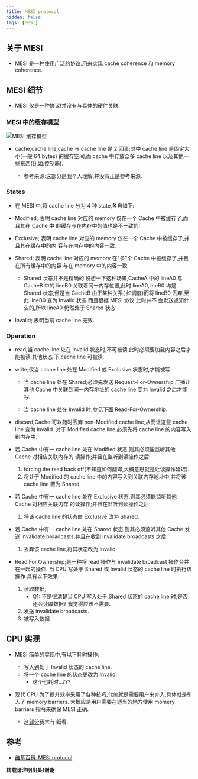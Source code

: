 ```yaml
---
title: MESI protocol
hidden: false
tags: [MESI]
---
```


## 关于 MESI

*   MESI 是一种使用广泛的协议,用来实现 cache coherence 和 memory coherence.

## MESI 细节

*   MESI 仅是一种协议!并没有与具体的硬件关联.

### MESI 中的缓存模型

![MESI 缓存模型]({{site.url}}/assets/76.png)

*   cache,cache line;cache 与 cache line 是 2 回事;其中 cache line 是固定大小(一般 64 bytes)
    的缓存空间;而 cache 中存放众多 cache line 以及其他一些东西(比如:控制器).

    -   参考来源:这部分是我个人理解,并没有正是参考来源.

### States

*   在 MESI 中,将 cache line 分为 4 种 state,各自如下:
*   Modified; 表明 cache line 对应的 memory 仅在一个 Cache 中被缓存了,而且其在 Cache 中
    的缓存与在内存中的值也是不一致的!
*   Exclusive; 表明 cache line 对应的 memory 仅在一个 Cache 中被缓存了,并且其在缓存中的内
    容与在内存中的内容一致.
*   Shared; 表明 cache line 对应的 memory 在"多"个 Cache 中被缓存了,并且在所有缓存中的内容
    与在 memory 中的内容一致.

    -   Shared 状态并不是精确的.设想一下这种场景,CacheA 中的 lineA0 与 CacheB 中的 lineB0
        关联着同一内存位置,此时 lineA0,lineB0 均是 Shared 状态,但是当 CacheB 由于某种关系(
        如调度)而将 lineB0 丢弃,至此 lineB0 变为 Invalid 状态,而且根据 MESI 协议,此时并不
        会发送通知什么的,所以 lineA0 仍然处于 Shared 状态!

*   Invalid; 表明当前 cache line 无效.

### Operation

*   read;当 cache line 处在 Invalid 状态时,不可被读,此时必须要加载内容之后才能被读.其他状态
    下,cache line 可被读.

*   write;仅当 cache line 处在 Modified 或 Exclusive 状态时,才能被写;

    -   当 cache line 处在 Shared;必须先发送 Request-For-Ownership 广播让其他 Cache
        中关联到同一内存地址的 cache line 变为 Invalid 之后才能写.

    -   当 cache line 处在 Invalid 时,参见下面 Read-For-Ownership.

*   discard;Cache 可以随时丢弃 non-Modified cache line,从而让这些 cache line 变为 Invalid.
    对于 Modified cache line,必须先将 cache line 的内容写入到内存中.

*   若 Cache 中有一 cache line 处在 Modified 状态,则其必须能监听其他 Cache 对相应关联内存的
    读操作;并且在监听到读操作之后:
    1.  forcing the read back off(不知道如何翻译,大概意思就是让读操作延迟).
    2.  将处于 Modified 的 cache line 中的内容写入到关联内存地址中,并将该 cache line 置为
        Shared.

*   若 Cache 中有一 cache line 处在 Exclusive 状态,则其必须能监听其他 Cache 对相应关联内存
    的读操作;并且在监听到读操作之后:
    1.  将该 cache line 的状态由 Exclusive 改为 Shared.

*   若 Cache 中有一 cache line 处在 Shared 状态,则其必须监听其他 Cache 发送 invalidate
    broadcasts;并且在收到 invalidate broadcasts 之后:
    1.  丢弃该 cache line,将其状态改为 Invalid.

*   Read For Ownership;是一种将 read 操作与 invalidate broadcast 操作合并在一起的操作.
    当 CPU 写处于 Shared 或 Invalid 状态的 cache line 时执行该操作.具有以下效果:
    1.  读取数据;
        -   Q1: 不是很清楚当 CPU 写入处于 Shared 状态的 cache line 时,是否还会读取数据?
            我觉得应该不需要.
    2.  发送 invalidate broadcasts.
    3.  被写入数据.

## CPU 实现

*   MESI 简单的实现中,有以下耗时操作:

    -   写入到处于 Invalid 状态的 cache line.
    -   将一个 cache line 的状态更改为 Invalid.
        *   这个也耗时...???

*   现代 CPU 为了提升效率采用了各种技巧,代价就是需要用户来介入,具体就是引入了 memory barriers.
    大概应是用户需要在适当的地方使用 momery barriers 指令来确保 MESI 正确.
    -   这[部分](https://en.wikipedia.org/wiki/MESI_protocol#Memory_Barriers)我木有
        细看.

## 参考

*   [维基百科-MESI protocol](https://en.wikipedia.org/wiki/MESI_protocol)




**转载请注明出处!谢谢**

